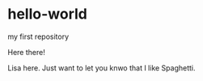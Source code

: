 # hello-world
my first repository

Here there!

Lisa here. Just want to let you knwo that I like Spaghetti.
